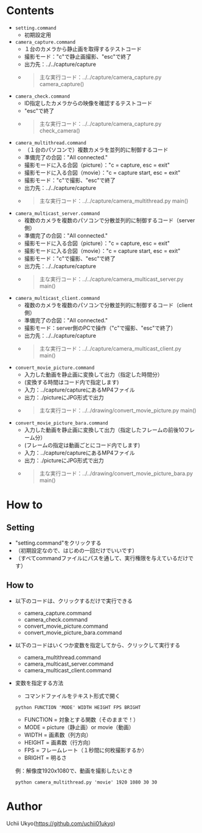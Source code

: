 # Contents
+ `setting.command`
    + 初期設定用
+ `camera_capture.command`
    + １台のカメラから静止画を取得するテストコード
    + 撮影モード："c"で静止画撮影、"esc"で終了
    + 出力先：../../capture/capture
    + > 主な実行コード：../../capture/camera_capture.py camera_capture()
+ `camera_check.command`
    + ID指定したカメラからの映像を確認するテストコード
    + "esc"で終了
    + > 主な実行コード：../../capture/camera_capture.py check_camera()
+ `camera_multithread.command`
    + （１台のパソコンで）複数カメラを並列的に制御するコード
    + 準備完了の合図："All connected."
    + 撮影モードに入る合図（picture）："c = capture, esc = exit"
    + 撮影モードに入る合図（movie）："c = capture start, esc = exit"
    + 撮影モード："c"で撮影、"esc"で終了
    + 出力先：../../capture/capture
    + > 主な実行コード：../../capture/camera_multithread.py main()
+ `camera_multicast_server.command`
    + 複数のカメラを複数のパソコンで分散並列的に制御するコード（server側）
    + 準備完了の合図："All connected."
    + 撮影モードに入る合図（picture）："c = capture, esc = exit"
    + 撮影モードに入る合図（movie）："c = capture start, esc = exit"
    + 撮影モード："c"で撮影、"esc"で終了
    + 出力先：../../capture/capture
    + > 主な実行コード：../../capture/camera_multicast_server.py main()
+ `camera_multicast_client.command`
    + 複数のカメラを複数のパソコンで分散並列的に制御するコード（client側）
    + 準備完了の合図："All connected."
    + 撮影モード：server側のPCで操作（"c"で撮影、"esc"で終了）
    + 出力先：../../capture/capture
    + > 主な実行コード：../../capture/camera_multicast_client.py main()
+ `convert_movie_picture.command`
    + 入力した動画を静止画に変換して出力（指定した時間分）
    + (変換する時間はコード内で指定します)
    + 入力：../capture/captureにあるMP4ファイル
    + 出力：./pictureにJPG形式で出力
    + > 主な実行コード：../../drawing/convert_movie_picture.py main()
+ `convert_movie_picture_bara.command`
    + 入力した動画を静止画に変換して出力（指定したフレームの前後10フレーム分）
    + (フレームの指定は動画ごとにコード内でします)
    + 入力：../capture/captureにあるMP4ファイル
    + 出力：./pictureにJPG形式で出力
    + > 主な実行コード：../../drawing/convert_movie_picture_bara.py main()

# How to
## Setting
+ "setting.command"をクリックする
+ （初期設定なので、はじめの一回だけでいいです）
+ （すべてcommandファイルにパスを通して、実行権限を与えているだけです）
## How to
+ 以下のコードは、クリックするだけで実行できる
    + camera_capture.command
    + camera_check.command
    + convert_movie_picture.command
    + convert_movie_picture_bara.command
+ 以下のコードはいくつか変数を指定してから、クリックして実行する
    + camera_multithread.command
    + camera_multicast_server.command
    + camera_multicast_client.command
+ 変数を指定する方法
    + コマンドファイルをテキスト形式で開く
    ```
    python FUNCTION 'MODE' WIDTH HEIGHT FPS BRIGHT
    ```
    + FUNCTION = 対象とする関数（そのままで！）
    + MODE = picture（静止画）or movie（動画）
    + WIDTH = 画素数（列方向）
    + HEIGHT = 画素数（行方向）
    + FPS = フレームレート（１秒間に何枚撮影するか）
    + BRIGHT = 明るさ

    例：解像度1920x1080で、動画を撮影したいとき
    ```
    python camera_multithread.py 'movie' 1920 1080 30 30
    ```

# Author
Uchii Ukyo(https://github.com/uchii01ukyo)
